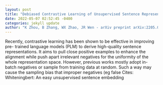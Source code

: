 ```yaml
--- 
layout: post 
title: "Debiased Contrastive Learning of Unsupervised Sentence Representations" 
date: 2022-05-07 02:52:45 -0400 
categories: jekyll update 
author: "K Zhou, B Zhang, WX Zhao, JR Wen - arXiv preprint arXiv:2205.00656, 2022" 
--- 
```

Recently, contrastive learning has been shown to be effective in improving pre- trained language models (PLM) to derive high-quality sentence representations. It aims to pull close positive examples to enhance the alignment while push apart irrelevant negatives for the uniformity of the whole representation space. However, previous works mostly adopt in-batch negatives or sample from training data at random. Such a way may cause the sampling bias that improper negatives (eg false Cites: Whiteningbert: An easy unsupervised sentence embedding